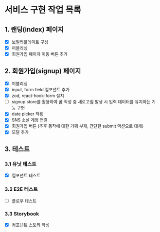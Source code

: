 # 서비스 구현 작업 목록

## 1. 랜딩(index) 페이지

- [x] 보일러플레이트 구성
- [x] 퍼블리싱
- [x] 회원가입 페이지 이동 버튼 추가

## 2. 회원가입(signup) 페이지

- [x] 퍼블리싱
- [x] input, form field 컴포넌트 추가
- [x] zod, react-hook-form 설치
- [ ] signup store를 활용하여 폼 작성 중 새로고침 발생 시 입력 데이터를 유지하는 기능 구현
- [x] date picker 적용
- [x] SNS 소셜 계정 연결
- [x] 회원가입 버튼 (추후 동작에 대한 기획 부재, 간단한 submit 액션으로 대체)
- [x] 모달 추가

## 3. 테스트

### 3.1 유닛 테스트

- [x] 컴포넌트 테스트

### 3.2 E2E 테스트

- [ ] 플로우 테스트

### 3.3 Storybook

- [x] 컴포넌트 스토리 작성
